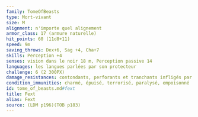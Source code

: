 ```yaml
---
family: TomeOfBeasts
type: Mort-vivant
size: M
alignment: n'importe quel alignement
armor_class: 17 (armure naturelle)
hit_points: 60 (11d8+11)
speed: 9m
saving_throws: Dex+6, Sag +4, Cha+7
skills: Perception +4
senses: vision dans le noir 18 m, Perception passive 14
languages: les langues parlées par son protecteur
challenge: 6 (2 300PX)
damage_resistances: contondants, perforants et tranchants infligés par des armes non magiques
condition_immunities: charmé, épuisé, terrorisé, paralysé, empoisonné
id: tome_of_beasts.md#fext
title: Fext
alias: Fext
source: (LDM p196)(TOB p183)
---
```


